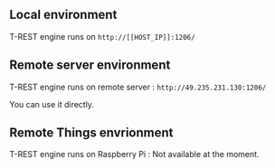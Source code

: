 <!--
 * @Descripttion: 
 * @Author: lzy
 * @Date: 2020-05-21 09:29:04
 * @LastEditors: lzy
 * @LastEditTime: 2020-05-21 21:56:50
--> 

## Local environment

T-REST engine runs on `http://[[HOST_IP]]:1206/`

## Remote server environment

T-REST engine runs on remote server : `http://49.235.231.130:1206/`

You can use it directly.

## Remote Things envrionment

T-REST engine runs on Raspberry Pi : Not available at the moment.